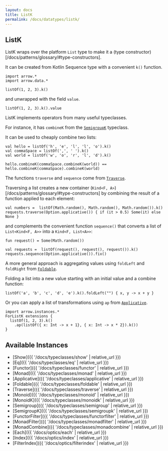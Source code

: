 ```yaml
---
layout: docs
title: ListK
permalink: /docs/datatypes/listk/
---
```


## ListK

ListK wraps over the platform `List` type to make it a (type constructor)[/docs/patterns/glossary/#type-constructors].

It can be created from Kotlin Sequence type with a convenient `k()` function.

```kotlin:ank
import arrow.*
import arrow.data.*

listOf(1, 2, 3).k()
```

and unwrapped with the field `value`.

```kotlin:ank
listOf(1, 2, 3).k().value
```

ListK implements operators from many useful typeclasses.

For instance, it has `combineK` from the [`SemigroupK`](/docs/typeclasses/semigroupk/) typeclass.

It can be used to cheaply combine two lists:

```kotlin:ank
val hello = listOf('h', 'e', 'l', 'l', 'o').k()
val commaSpace = listOf(',', ' ').k()
val world = listOf('w', 'o', 'r', 'l', 'd').k()

hello.combineK(commaSpace.combineK(world)) == hello.combineK(commaSpace).combineK(world)
```

The functions `traverse` and `sequence` come from [`Traverse`](/docs/typeclasses/traverse/).

Traversing a list creates a new container (`Kind<F, A>`)[/docs/patterns/glossary/#type-constructors] by combining the result of a function applied to each element:

```kotlin:ank
val numbers =  listOf(Math.random(), Math.random(), Math.random()).k()
requests.traverse(Option.applicative()) { if (it > 0.5) Some(it) else None }
```

and complements the convenient function `sequence()` that converts a list of `List<Kind<F, A>>` into a `Kind<F, List<A>>`:

```kotlin:ank
fun request() = Some(Math.random())

val requests =  listOf(request(), request(), request()).k()
requests.sequence(Option.applicative()).fix()
```

A more general approach is aggregating values using `foldLeft` and `foldRight` from [`Foldable`](/docs/typeclasses/foldable).

Folding a list into a new value starting with an initial value and a combine function:

```kotlin:ank
listOf('a', 'b', 'c', 'd', 'e').k().foldLeft("") { x, y -> x + y }
```

Or you can apply a list of transformations using `ap` from [`Applicative`](/docs/typeclasses/applicative/).

```kotlin:ank
import arrow.instances.*
ForListK extensions {
  listOf(1, 2, 3).k()
    .ap(listOf({ x: Int -> x + 1}, { x: Int -> x * 2}).k())
}
```

## Available Instances

* [Show]({{ '/docs/typeclasses/show' | relative_url }})
* [Eq]({{ '/docs/typeclasses/eq' | relative_url }})
* [Functor]({{ '/docs/typeclasses/functor' | relative_url }})
* [Monad]({{ '/docs/typeclasses/monad' | relative_url }})
* [Applicative]({{ '/docs/typeclasses/applicative' | relative_url }})
* [Foldable]({{ '/docs/typeclasses/foldable' | relative_url }})
* [Traverse]({{ '/docs/typeclasses/traverse' | relative_url }})
* [Monoid]({{ '/docs/typeclasses/monoid' | relative_url }})
* [MonoidK]({{ '/docs/typeclasses/monoidk' | relative_url }})
* [Semigroup]({{ '/docs/typeclasses/semigroup' | relative_url }})
* [SemigroupK]({{ '/docs/typeclasses/semigroupk' | relative_url }})
* [FunctorFilter]({{ '/docs/typeclasses/functorfilter' | relative_url }})
* [MonadFilter]({{ '/docs/typeclasses/monadfilter' | relative_url }})
* [MonadCombine]({{ '/docs/typeclasses/monadcombine' | relative_url }})
* [Each]({{ '/docs/optics/each' | relative_url }})
* [Index]({{ '/docs/optics/index' | relative_url }})
* [FilterIndex]({{ '/docs/optics/filterindex' | relative_url }})

